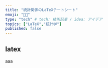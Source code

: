 ```yaml
---
title: "統計関係のLaTeXチートシート"
emoji: "🐕‍🦺"
type: "tech" # tech: 技術記事 / idea: アイデア
topics: ["LaTeX","統計学"]
published: false
---
```


## latex

aaa